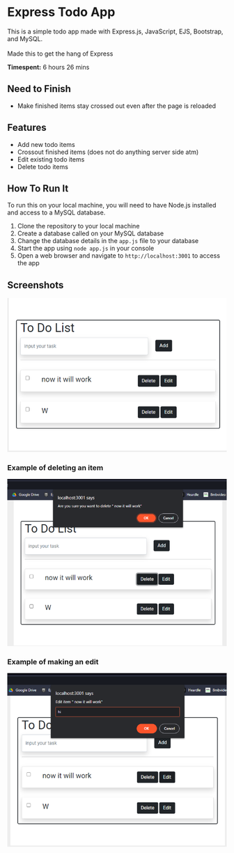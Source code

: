 # Express Todo App

This is a simple todo app made with Express.js, JavaScript, EJS, Bootstrap, and MySQL.
<br><br>Made this to get the hang of Express

<b>Timespent:</b> 6 hours 26 mins

## Need to Finish
* Make finished items stay crossed out even after the page is reloaded

## Features
* Add new todo items
* Crossout finished items (does not do anything server side atm)
* Edit existing todo items
* Delete todo items

## How To Run It

To run this on your local machine, you will need to have Node.js installed and access to a MySQL database.

1. Clone the repository to your local machine
2. Create a database called on your MySQL database
3. Change the database details in the `app.js` file to your database
4. Start the app using `node app.js` in your console
6. Open a web browser and navigate to `http://localhost:3001` to access the app

## Screenshots

![Todo List](https://github.com/NeoFoxxo/todo-express/blob/master/express-ss1.png)

### Example of deleting an item
![Delete Functionality](https://github.com/NeoFoxxo/todo-express/blob/master/express-ss2.png)

### Example of making an edit
![Edit Functionality](https://github.com/NeoFoxxo/todo-express/blob/master/express-ss3.png)
